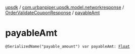 [upsdk](../../index.md) / [com.urbanpiper.upsdk.model.networkresponse](../index.md) / [OrderValidateCouponResponse](index.md) / [payableAmt](./payable-amt.md)

# payableAmt

`@SerializedName("payable_amount") var payableAmt: `[`Float`](https://kotlinlang.org/api/latest/jvm/stdlib/kotlin/-float/index.html)